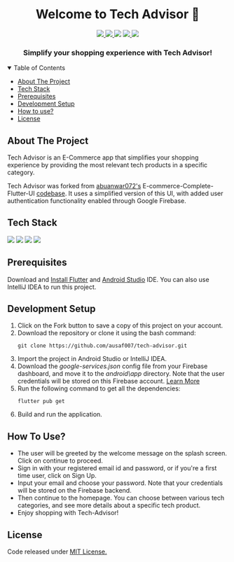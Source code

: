 <h1 align="center">Welcome to Tech Advisor 👋</h1>
<p align="center">
  
  <a aria-label="GitHub issues" href="https://github.com/ausaf007/tech-advisor/issues" target="_blank">
    <img src="https://img.shields.io/github/issues/ausaf007/tech-advisor?style=for-the-badge" />
  </a>
  <a aria-label="GitHub license" href="https://github.com/ausaf007/tech-advisor/blob/master/LICENSE" target="_blank">
    <img src= "https://img.shields.io/badge/LICENSE-MIT-brightgreen?style=for-the-badge" />
  </a>
  <a aria-label="Build Status" target="_blank">
    <img src="https://img.shields.io/badge/build-passing-brightgreen?style=for-the-badge" />
  </a>
  <a aria-label="GitHub contributors" href="https://github.com/ausaf007/tech-advisor/graphs/contributors" target="_blank">
    <img src="https://img.shields.io/badge/Contributors-1-brightgreen?style=for-the-badge" />
  </a>
  <a aria-label="linkedin-shield" href="https://www.linkedin.com/in/md-ausaf-rashid/" target="_blank">
    <img src="https://img.shields.io/badge/-LinkedIn-black.svg?style=for-the-badge&logo=linkedin&colorB=555" />
  </a>
</p>

<h3 align="center">Simplify your shopping experience with Tech Advisor!</h3>

<!-- TABLE OF CONTENTS -->
<details open>
  <summary>Table of Contents</summary>
  <ul>
    <li><a href="#about-the-project">About The Project</a></li>
    <li><a href="#tech-stack">Tech Stack</a></li>
    <li><a href="#prerequisites">Prerequisites</a></li>
    <li><a href="#development-setup">Development Setup</a></li>
    <li><a href="#how to use">How to use?</a></li>
    <li><a href="#license">License</a></li>
  </ul>
</details>

## About The Project

Tech Advisor is an E-Commerce app that simplifies your shopping experience by providing the most relevant tech products in a specific category.  

Tech Advisor was forked from [abuanwar072's](https://github.com/abuanwar072) E-commerce-Complete-Flutter-UI [codebase](https://github.com/abuanwar072/E-commerce-Complete-Flutter-UI). It uses a simplified version of this UI, with added user authentication functionality enabled through Google Firebase. 

## Tech Stack

[![](https://img.shields.io/badge/Built_with-Flutter-blue?style=for-the-badge&logo=Flutter)](https://flutter.dev/)
[![](https://img.shields.io/badge/Built_with-Dart-blue?style=for-the-badge&logo=Dart)](https://dart.dev/)
[![](https://img.shields.io/badge/Built_with-Android_Studio-darkgreen?style=for-the-badge&logo=Android-Studio)](https://developer.android.com/studio)
[![](https://img.shields.io/badge/Built_with-Firebase-yellow?style=for-the-badge&logo=Firebase)](https://dart.dev/)

## Prerequisites

Download and [Install Flutter](https://docs.flutter.dev/get-started/install) and [Android Studio](https://developer.android.com/studio/install) IDE. You can also use IntelliJ IDEA to run this project.  

## Development Setup

1. Click on the Fork button to save a copy of this project on your account.
2. Download the repository or clone it using the bash command:
   ``` 
   git clone https://github.com/ausaf007/tech-advisor.git 
   ```
3. Import the project in Android Studio or IntelliJ IDEA.
4. Download the *google-services.json* config file from your Firebase dashboard, and move it to the *android\app* directory. Note that the user credentials will be stored on this Firebase account. [Learn More](https://docs.flutter.dev/development/data-and-backend/firebase) 
5. Run the following command to get all the dependencies:
   ```
   flutter pub get
   ```
6. Build and run the application.

## How To Use?

* The user will be greeted by the welcome message on the splash screen. Click on continue to proceed. 
* Sign in with your registered email id and password, or if you're a first time user, click on Sign Up.
* Input your email and choose your password. Note that your credentials will be stored on the Firebase backend.
* Then continue to the homepage. You can choose between various tech categories, and see more details about a specific tech product. 
* Enjoy shopping with Tech-Advisor! 

## License
Code released under [MIT License.](https://choosealicense.com/licenses/mit/)

<!-- 
Screenshots to be added  
Project Control flow (flow chart) between the screens to be added 
-->
